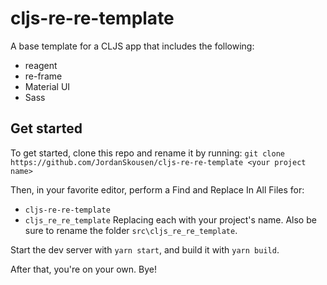 # cljs-re-re-template 

A base template for a CLJS app that includes the following:
- reagent
- re-frame
- Material UI
- Sass

## Get started

To get started, clone this repo and rename it by running: `git clone https://github.com/JordanSkousen/cljs-re-re-template <your project name>`

Then, in your favorite editor, perform a Find and Replace In All Files for:
- `cljs-re-re-template`
- `cljs_re_re_template`
Replacing each with your project's name. Also be sure to rename the folder `src\cljs_re_re_template`.

Start the dev server with `yarn start`, and build it with `yarn build`.

After that, you're on your own. Bye!
